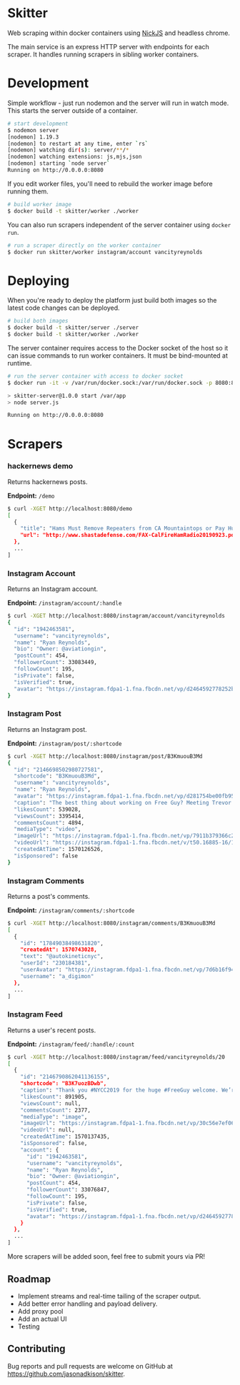 # Skitter

Web scraping within docker containers using [NickJS](https://github.com/phantombuster/nickjs) and
headless chrome.

The main service is an express HTTP server with endpoints for each scraper. It handles running
scrapers in sibling worker containers.

# Development

Simple workflow - just run nodemon and the server will run in watch mode. This starts the server
outside of a container.

```bash
# start development
$ nodemon server
[nodemon] 1.19.3
[nodemon] to restart at any time, enter `rs`
[nodemon] watching dir(s): server/**/*
[nodemon] watching extensions: js,mjs,json
[nodemon] starting `node server`
Running on http://0.0.0.0:8080
```

If you edit worker files, you'll need to rebuild the worker image before running them.

```bash
# build worker image
$ docker build -t skitter/worker ./worker
```

You can also run scrapers independent of the server container using `docker run`.

```bash
# run a scraper directly on the worker container
$ docker run skitter/worker instagram/account vancityreynolds
```

# Deploying

When you're ready to deploy the platform just build both images so the latest code changes can be
deployed.

```bash
# build both images
$ docker build -t skitter/server ./server
$ docker build -t skitter/worker ./worker
```

The server container requires access to the Docker socket of the host so it can issue commands
to run worker containers. It must be bind-mounted at runtime.

```bash
# run the server container with access to docker socket
$ docker run -it -v /var/run/docker.sock:/var/run/docker.sock -p 8080:8080 skitter/server

> skitter-server@1.0.0 start /var/app
> node server.js

Running on http://0.0.0.0:8080
```

# Scrapers

### hackernews demo

Returns hackernews posts.

**Endpoint:** `/demo`

```bash
$ curl -XGET http://localhost:8080/demo
[
  {
    "title": "Hams Must Remove Repeaters from CA Mountaintops or Pay Huge Fees [pdf]",
    "url": "http://www.shastadefense.com/FAX-CalFireHamRadio20190923.pdf"
  },
  ...
]
```

### Instagram Account

Returns an Instagram account.

**Endpoint:** `/instagram/account/:handle`

```bash
$ curl -XGET http://localhost:8080/instagram/account/vancityreynolds
{
  "id": "1942463581",
  "username": "vancityreynolds",
  "name": "Ryan Reynolds",
  "bio": "Owner: @aviationgin",
  "postCount": 454,
  "followerCount": 33083449,
  "followCount": 195,
  "isPrivate": false,
  "isVerified": true,
  "avatar": "https://instagram.fdpa1-1.fna.fbcdn.net/vp/d2464592778252b3bb75e76d0e416b27/5E3D0765/t51.2885-19/s320x320/67563378_539439043460568_7186379751144030208_n.jpg?_nc_ht=instagram.fdpa1-1.fna.fbcdn.net"
}
```

### Instagram Post

Returns an Instagram post.

**Endpoint:** `/instagram/post/:shortcode`

```bash
$ curl -XGET http://localhost:8080/instagram/post/B3KmuouB3Md
{
  "id": "2146698502980727581",
  "shortcode": "B3KmuouB3Md",
  "username": "vancityreynolds",
  "name": "Ryan Reynolds",
  "avatar": "https://instagram.fdpa1-1.fna.fbcdn.net/vp/d281754be00fb951e0d422e6dfdf6de5/5E349995/t51.2885-19/s150x150/67563378_539439043460568_7186379751144030208_n.jpg?_nc_ht=instagram.fdpa1-1.fna.fbcdn.net",
  "caption": "The best thing about working on Free Guy? Meeting Trevor Waititi. #FreeGuy #NewFriends \n@taikawaititi",
  "likesCount": 539028,
  "viewsCount": 3395414,
  "commentsCount": 4894,
  "mediaType": "video",
  "imageUrl": "https://instagram.fdpa1-1.fna.fbcdn.net/vp/7911b379366c221ef443a9a7d11fbef7/5DA12BFF/t51.2885-15/e35/70051568_2301649566628026_8515410434352952870_n.jpg?_nc_ht=instagram.fdpa1-1.fna.fbcdn.net&_nc_cat=1",
  "videoUrl": "https://instagram.fdpa1-1.fna.fbcdn.net/v/t50.16885-16/10000000_203466567321925_3231479795284523578_n.mp4?_nc_ht=instagram.fdpa1-1.fna.fbcdn.net&_nc_cat=101&oe=5DA11BEE&oh=84ca013beff9924d9d77f459306eebee",
  "createdAtTime": 1570126526,
  "isSponsored": false
}
```

### Instagram Comments

Returns a post's comments.

**Endpoint:** `/instagram/comments/:shortcode`

```bash
$ curl -XGET http://localhost:8080/instagram/comments/B3KmuouB3Md
[
  {
    "id": "17849038498631820",
    "createdAt": 1570743028,
    "text": "@autokineticnyc",
    "userId": "230184381",
    "userAvatar": "https://instagram.fdpa1-1.fna.fbcdn.net/vp/7d6b16f948316c26579068ff1c75c3d2/5E23953C/t51.2885-19/s150x150/66653354_440256546818344_6930934793097969664_n.jpg?_nc_ht=instagram.fdpa1-1.fna.fbcdn.net",
    "username": "a_digimon"
  },
  ...
]
```

### Instagram Feed

Returns a user's recent posts.

**Endpoint:** `/instagram/feed/:handle/:count`

```bash
$ curl -XGET http://localhost:8080/instagram/feed/vancityreynolds/20
[
  {
    "id": "2146790862041136155",
    "shortcode": "B3K7uozBDwb",
    "caption": "Thank you #NYCC2019 for the huge #FreeGuy welcome. We’re all still shaking. And Joe Keery is still a goddamn snack. July 3rd. 👕",
    "likesCount": 891905,
    "viewsCount": null,
    "commentsCount": 2377,
    "mediaType": "image",
    "imageUrl": "https://instagram.fdpa1-1.fna.fbcdn.net/vp/30c56e7ef06c7ef3f4db2f289553d110/5E2D3B10/t51.2885-15/e35/p1080x1080/70272979_674463866416975_8656042292228703769_n.jpg?_nc_ht=instagram.fdpa1-1.fna.fbcdn.net&_nc_cat=1",
    "videoUrl": null,
    "createdAtTime": 1570137435,
    "isSponsored": false,
    "account": {
      "id": "1942463581",
      "username": "vancityreynolds",
      "name": "Ryan Reynolds",
      "bio": "Owner: @aviationgin",
      "postCount": 454,
      "followerCount": 33076847,
      "followCount": 195,
      "isPrivate": false,
      "isVerified": true,
      "avatar": "https://instagram.fdpa1-1.fna.fbcdn.net/vp/d2464592778252b3bb75e76d0e416b27/5E3D0765/t51.2885-19/s320x320/67563378_539439043460568_7186379751144030208_n.jpg?_nc_ht=instagram.fdpa1-1.fna.fbcdn.net"
    }
  },
  ...
]
```

More scrapers will be added soon, feel free to submit yours via PR!

## Roadmap
* Implement streams and real-time tailing of the scraper output.
* Add better error handling and payload delivery.
* Add proxy pool
* Add an actual UI
* Testing

## Contributing

Bug reports and pull requests are welcome on GitHub at https://github.com/jasonadkison/skitter.
